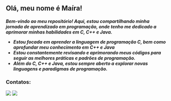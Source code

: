 
<h2>Olá, meu nome é Maíra!</h2>
<h5> Bem-vindo ao meu repositório! Aqui, estou compartilhando minha jornada de aprendizado em programação, onde tenho me dedicado a aprimorar minhas habilidades em C, C++ e Java.

- Estou focada em aprender a linguagem de programação C, bem como aprofundar meu conhecimento em C++ e Java
- Estou constantemente revisando e aprimorando meus códigos para seguir as melhores práticas e padrões de programação.
- Além do C, C++ e Java, estou sempre aberto a explorar novas linguagens e paradigmas de programação. </h5>


### Contatos:

<div>
<a href="https://instagram.com/mairaallacerda" target="_blank"><img loading="lazy" src="https://img.shields.io/badge/-Instagram-%23E4405F?style=for-the-badge&logo=instagram&logoColor=white" target="_blank"></a>
<a href = "mailto:mairaallacerd@gmail.com"><img loading="lazy" src="https://img.shields.io/badge/Gmail-D14836?style=for-the-badge&logo=gmail&logoColor=white" target="_blank"></a>
</div>
